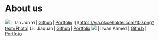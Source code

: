 # About us

![](https://via.placeholder.com/100.png?text=Photo) | Tan Jun Yi |   [Github](https://github.com/Tanjy55)   | [Portfolio](docs/team/tanjy55.md)
![](https://via.placeholder.com/100.png?text=Photo| Liu Jiaquan | [Github](https://github.com/LJQ2001) | [Portfolio](docs/team/ljq2001.md)
![](https://via.placeholder.com/100.png?text=Photo) | Irwan Ahmed | [Github](https://github.com/irw9n) | [Portfolio](docs/team/irw9n.md)

